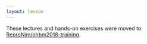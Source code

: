 ```yaml
---
layout: lesson
---
```


These lectures and hands-on exercises were moved to [ReproNim/ohbm2018-training](http://www.reproducibleimaging.org/ohbm2018-training/).